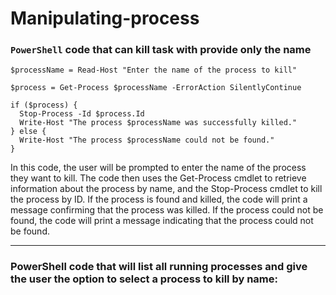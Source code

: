 # Manipulating-process

### `PowerShell` code that can kill task with provide only the name
```
$processName = Read-Host "Enter the name of the process to kill"

$process = Get-Process $processName -ErrorAction SilentlyContinue

if ($process) {
  Stop-Process -Id $process.Id
  Write-Host "The process $processName was successfully killed."
} else {
  Write-Host "The process $processName could not be found."
}
```
In this code, the user will be prompted to enter the name of the process they want to kill. The code then uses the Get-Process cmdlet to retrieve information about the process by name, and the Stop-Process cmdlet to kill the process by ID. If the process is found and killed, the code will print a message confirming that the process was killed. If the process could not be found, the code will print a message indicating that the process could not be found.

---

### PowerShell code that will list all running processes and give the user the option to select a process to kill by name:
```
```
